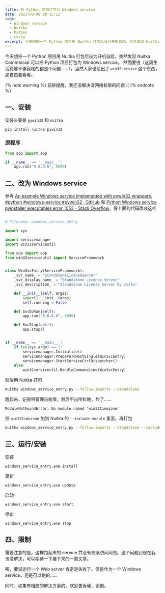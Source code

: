 ```yaml
---
title: 将 Python 项目打包为 Windows service
date: 2023-08-08 20:15:13
tags: 
  - Windows service
  - Nuitka
  - Python
  - cxzlw
excerpt: 今天想把一个 Python 项目用 Nuitka 打包后设为开机自启。突然发现 Nuitka Commercial 可以把 Python 项目打包为 Windows service， 然而要钱（这周生活费够不够我吃的都是个问题……）。当然人家也给出了 win32service 这个东西，那自然要看看。
---
```


今天想把一个 Python 项目用 Nuitka 打包后设为开机自启。突然发现 Nuitka Commercial 可以把 Python 项目打包为 Windows service， 然而要钱（这周生活费够不够我吃的都是个问题……）。当然人家也给出了 `win32service` 这个东西，那自然要看看。

{% note warning %}
前排提醒，我还没解决没网络权限的问题 :(
{% endnote %}

## 一、安装

安装主要是 `pywin32` 和 `nuitka`

```bash
pip install nuitka pywin32
```

### 原程序

```python
from app import app

if __name__ == '__main__':
    app.run("0.0.0.0", 8899)

```

## 二、改为 Windows service

参考 [An example Windows service implemented with pywin32 wrappers. #python #windows-service #pywin32  · GitHub](https://gist.github.com/drmalex07/10554232) 和 [Python Windows service pyinstaller executables error 1053 - Stack Overflow](https://stackoverflow.com/questions/25770873/python-windows-service-pyinstaller-executables-error-1053/25934756#25934756)，将上面的代码改成这样

```python

# Filename: windows_service_entry

import sys

import servicemanager
import win32serviceutil

from app import app
from win32serviceutil import ServiceFramework


class WinSvcEntry(ServiceFramework):
    _svc_name_ = "StandaloneLicenseServer"
    _svc_display_name_ = "Standalone License Server"
    _svc_description_ = "Standalone License Server by cxzlw"

    def __init__(self, args):
        super().__init__(args)
        self.running = False

    def SvcDoRun(self):
        app.run("0.0.0.0", 8899)

    def SvcStop(self):
        app.stop()


if __name__ == '__main__':
    if len(sys.argv) == 1:
        servicemanager.Initialize()
        servicemanager.PrepareToHostSingle(WinSvcEntry)
        servicemanager.StartServiceCtrlDispatcher()
    else:
        win32serviceutil.HandleCommandLine(WinSvcEntry)

```

然后用 Nuitka 打包

```bash
nuitka windows_service_entry.py --follow-imports --standalone
```

跑起来，记得带管理员权限。然后不出所料地，炸了……

```log
ModuleNotFoundError: No module named 'win32timezone'
```

把 `win32timezone` 加到 Nuitka 的 `--include-module` 里面，再打包

```bash
nuitka windows_service_entry.py --follow-imports --standalone --include-module="win32timezone"
```

## 三、运行/安装

安装

```batch
windows_service_entry.exe install
```

更新

```batch
windows_service_entry.exe update
```

启动

```batch
windows_service_entry.exe start
```

停止

```batch
windows_service_entry.exe stop
```

## 四、限制

需要注意的是，这样跑起来的 service 并没有权限访问网络。这个问题到现在我也没解决，可以期待一下接下来的一篇文章。

唉，要说运行一个 Web server 肯定是失败了。但是作为一个 Windows service，还是可以跑的……

同时，如果有相应的解决方案的，欢迎告诉我，谢谢。
